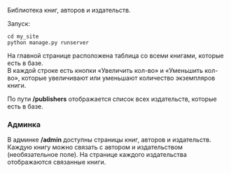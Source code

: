 Библиотека книг, авторов и издательств.  
  
Запуск:

```
cd my_site
python manage.py runserver
```

На главной странице расположена таблица со всеми книгами, которые есть в базе.  
В каждой строке есть кнопки «Увеличить кол-во» и «Уменьшить кол-во», которые увеличивают или уменьшают количество экземпляров книги.  
  
По пути **/publishers** отображается список всех издательств, которые есть в базе.

### Админка

В админке **/admin** доступны страницы книг, авторов и издательств.  
Каждую книгу можно связать с автором и издательством (необязательное поле). На странице каждого издательства отображаются связанные книги.
